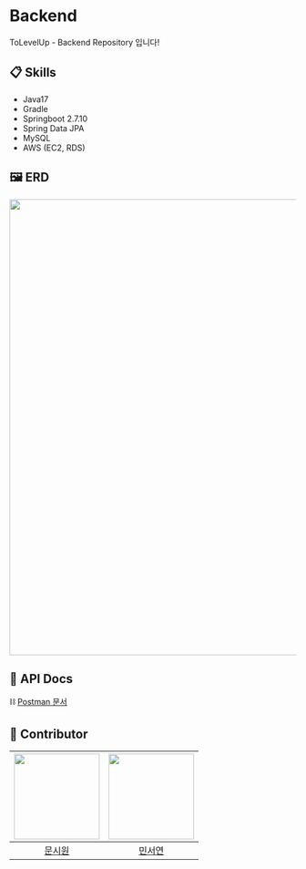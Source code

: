 # Backend
ToLevelUp - Backend Repository 입니다!

## 📋 Skills
- Java17
- Gradle
- Springboot 2.7.10
- Spring Data JPA
- MySQL
- AWS (EC2, RDS)

## 🖼 ERD
<p align="center"><img src="https://github.com/user-attachments/assets/7a5d9d04-32d6-4d0d-b3e2-53a90f42543b" width="800"/></p>

## 📃 API Docs
⛓ [Postman 문서](https://documenter.getpostman.com/view/26344123/2s9YJgV1PD)

## 🤝 Contributor
|<img width=150 src="https://avatars.githubusercontent.com/u/105481797?v=4" />|<img width=150 src="https://avatars.githubusercontent.com/u/126096318?v=4" />|
|:----:|:----:|
| [문시원](https://github.com/muncool39) | [민서연](https://github.com/gitseoyeon) |
